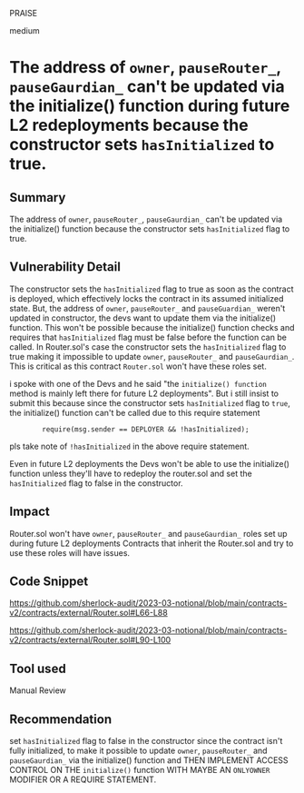 PRAISE

medium

# The address of `owner`, `pauseRouter_`, `pauseGaurdian_` can't be updated via the initialize() function during future L2 redeployments because the constructor sets `hasInitialized` to true.

## Summary
The address of `owner`, `pauseRouter_`, `pauseGaurdian_` can't be updated via the initialize() function because the constructor sets `hasInitialized` flag to true.

## Vulnerability Detail
The constructor sets the `hasInitialized` flag to true as soon as the contract is deployed, which effectively locks the contract in its assumed initialized state. But, the address of `owner`, `pauseRouter_` and  `pauseGuardian_` weren't updated in constructor, the devs want to update them via the initialize() function. 
This won't be possible because the initialize() function checks and requires that `hasInitialized` flag must be false before the function can be called. In Router.sol's case the constructor sets the `hasInitialized` flag to true making it impossible to update `owner`, `pauseRouter_` and `pauseGaurdian_`. This is critical as this contract `Router.sol` won't have these roles set.

i spoke with one of the Devs and he said "the `initialize() function` method is mainly left there for future L2 deployments". But i still insist to submit this because since the constructor sets `hasInitialized` flag to `true`, the initialize() function can't be called due to this require statement
```solidity
        require(msg.sender == DEPLOYER && !hasInitialized);
```  
pls take note of `!hasInitialized` in the above require statement.

Even in future L2 deployments the Devs won't be able to use the initialize() function unless they'll have to redeploy the router.sol and set the `hasInitialized` flag to false in the constructor. 

## Impact
Router.sol won't have `owner`, `pauseRouter_` and `pauseGaurdian_` roles set up during future L2 deployments
Contracts that inherit the Router.sol and try to use these roles will have issues. 
## Code Snippet
https://github.com/sherlock-audit/2023-03-notional/blob/main/contracts-v2/contracts/external/Router.sol#L66-L88

https://github.com/sherlock-audit/2023-03-notional/blob/main/contracts-v2/contracts/external/Router.sol#L90-L100
## Tool used

Manual Review

## Recommendation
set `hasInitialized` flag to false in the constructor since the contract isn't fully initialized, to make it possible to update `owner`, `pauseRouter_` and `pauseGaurdian_`  via the initialize() function and THEN IMPLEMENT ACCESS CONTROL ON THE `initialize()` function WITH MAYBE AN `ONLYOWNER` MODIFIER OR A REQUIRE STATEMENT.